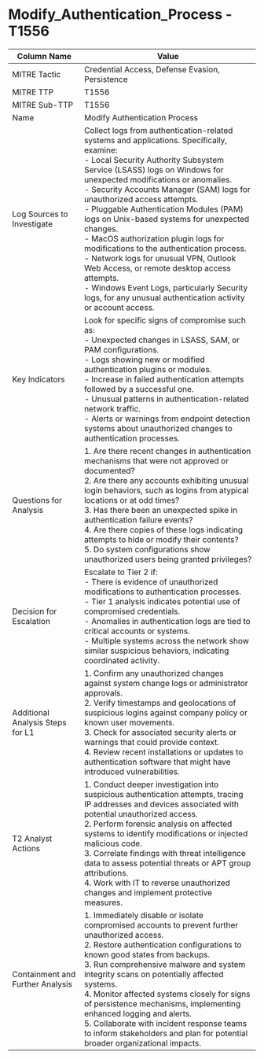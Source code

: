 # Modify_Authentication_Process - T1556

| Column Name | Value |
|-------------|-------|
| MITRE Tactic | Credential Access, Defense Evasion, Persistence |
| MITRE TTP | T1556 |
| MITRE Sub-TTP | T1556 |
| Name | Modify Authentication Process |
| Log Sources to Investigate | Collect logs from authentication-related systems and applications. Specifically, examine: <br>- Local Security Authority Subsystem Service (LSASS) logs on Windows for unexpected modifications or anomalies. <br>- Security Accounts Manager (SAM) logs for unauthorized access attempts. <br>- Pluggable Authentication Modules (PAM) logs on Unix-based systems for unexpected changes. <br>- MacOS authorization plugin logs for modifications to the authentication process. <br>- Network logs for unusual VPN, Outlook Web Access, or remote desktop access attempts. <br>- Windows Event Logs, particularly Security logs, for any unusual authentication activity or account access. |
| Key Indicators | Look for specific signs of compromise such as: <br>- Unexpected changes in LSASS, SAM, or PAM configurations. <br>- Logs showing new or modified authentication plugins or modules. <br>- Increase in failed authentication attempts followed by a successful one. <br>- Unusual patterns in authentication-related network traffic. <br>- Alerts or warnings from endpoint detection systems about unauthorized changes to authentication processes. |
| Questions for Analysis | 1. Are there recent changes in authentication mechanisms that were not approved or documented? <br>2. Are there any accounts exhibiting unusual login behaviors, such as logins from atypical locations or at odd times? <br>3. Has there been an unexpected spike in authentication failure events? <br>4. Are there copies of these logs indicating attempts to hide or modify their contents? <br>5. Do system configurations show unauthorized users being granted privileges? |
| Decision for Escalation | Escalate to Tier 2 if: <br>- There is evidence of unauthorized modifications to authentication processes. <br>- Tier 1 analysis indicates potential use of compromised credentials. <br>- Anomalies in authentication logs are tied to critical accounts or systems. <br>- Multiple systems across the network show similar suspicious behaviors, indicating coordinated activity. |
| Additional Analysis Steps for L1 | 1. Confirm any unauthorized changes against system change logs or administrator approvals. <br>2. Verify timestamps and geolocations of suspicious logins against company policy or known user movements. <br>3. Check for associated security alerts or warnings that could provide context. <br>4. Review recent installations or updates to authentication software that might have introduced vulnerabilities. |
| T2 Analyst Actions | 1. Conduct deeper investigation into suspicious authentication attempts, tracing IP addresses and devices associated with potential unauthorized access. <br>2. Perform forensic analysis on affected systems to identify modifications or injected malicious code. <br>3. Correlate findings with threat intelligence data to assess potential threats or APT group attributions. <br>4. Work with IT to reverse unauthorized changes and implement protective measures. |
| Containment and Further Analysis | 1. Immediately disable or isolate compromised accounts to prevent further unauthorized access. <br>2. Restore authentication configurations to known good states from backups. <br>3. Run comprehensive malware and system integrity scans on potentially affected systems. <br>4. Monitor affected systems closely for signs of persistence mechanisms, implementing enhanced logging and alerts. <br>5. Collaborate with incident response teams to inform stakeholders and plan for potential broader organizational impacts. |

